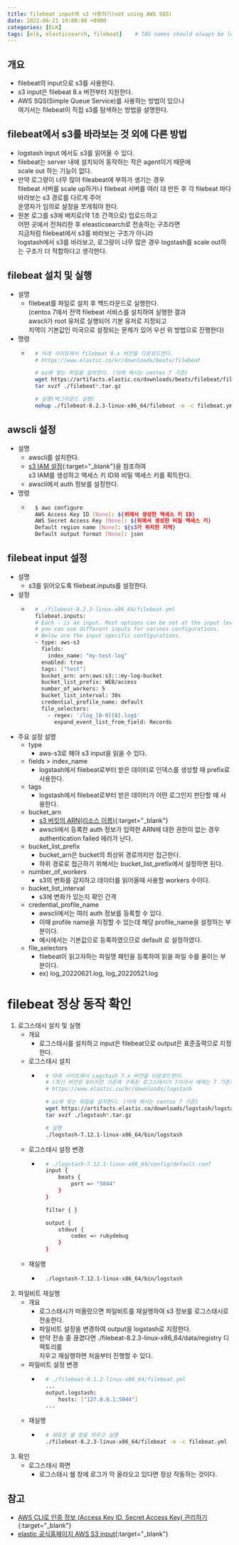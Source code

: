 ```yaml
---
title: filebeat input에 s3 사용하기(not using AWS SQS)
date: 2022-06-21 19:00:00 +0900
categories: [ELK]
tags: [elk, elasticsearch, filebeat]    # TAG names should always be lowercase
---
```

## 개요
- filebeat의 input으로 s3를 사용한다.
- s3 input은 filebeat 8.x 버전부터 지원한다.
- AWS SQS(Simple Queue Service)를 사용하는 방법이 있으나  
  여기서는 filebeat이 직접 s3를 탐색하는 방법을 설명한다. 

## filebeat에서 s3를 바라보는 것 외에 다른 방법
- logstash input 에서도 s3를 읽어올 수 있다.
- filebeat는 server 내에 설치되어 동작하는 작은 agent이기 때문에  
  scale out 하는 기능이 없다.
- 만약 로그량이 너무 많아 fileabeat에 부하가 생기는 경우  
  filebeat 서버를 scale up하거나 filebeat 서버를 여러 대 만든 후 
  각 filebeat 마다 바라보는 s3 경로를 다르게 주어  
  운영자가 임의로 설정을 쪼개줘야 한다.
- 원본 로그를 s3에 배치로(약 1초 간격으로) 업로드하고  
  어떤 곳에서 전처리한 후 eleasticsearch로 전송하는 구조라면  
  지금처럼 filebeat에서 s3를 바라보는 구조가 아니라  
  logstash에서 s3를 바라보고, 로그량이 너무 많은 경우 logstash를 scale out하는 구조가 더 적합하다고 생각한다.  

## filebeat 설치 및 실행
- 설명
    - filebeat를 파일로 설치 후 백드라운드로 실행한다.  
      (centos 7에서 전역 filebeat 서비스를 설치하여 실행한 결과  
       awscli가 root 유저로 실행되어 기본 유저로 지정되고   
       지역이 기본값인 미국으로 설정되는 문제가 있어 우선 위 방법으로 진행한다)
- 명령
    - ```bash
        # 아래 사이트에서 filebeat 8.x 버전을 다운로드한다.
        # https://www.elastic.co/kr/downloads/beats/filebeat

        # os에 맞는 파일을 설치한다. (아래 예시는 centos 7 기준)
        wget https://artifacts.elastic.co/downloads/beats/filebeat/filebeat-8.2.3-linux-x86_64.tar.gz
        tar xvzf ./filebeat*.tar.gz

        # 실행(백그라운드 실행)
        nohup ./filebeat-8.2.3-linux-x86_64/filebeat -e -c filebeat.yml &
        ```

## awscli 설정
- 설명
    - awscli를 설치한다.
    - [s3 IAM 설정](https://artiiicy.tistory.com/16){:target="_blank"}을 참조하여   
      s3 IAM를 생성하고 액세스 키 ID와 비밀 액세스 키를 획득한다.
    - awscli에서 auth 정보를 설정한다.
- 명령
    - ```bash
        $ aws configure
        AWS Access Key ID [None]: ${위에서 생성한 액세스 키 ID}
        AWS Secret Access Key [None]: ${위에서 생성한 비밀 액세스 키}
        Default region name [None]: ${s3가 위치한 지역}
        Default output format [None]: json
        ```

## filebeat input 설정
- 설명
    - s3를 읽어오도록 filebeat.inputs를 설정한다.
- 설정
    - ```bash  
        # ./filebeat-8.2.3-linux-x86_64/filebeat.yml  
        filebeat.inputs:  
        # Each - is an input. Most options can be set at the input level, so  
        # you can use different inputs for various configurations.  
        # Below are the input specific configurations.  
        - type: aws-s3  
          fields:  
            index_name: "my-test-log"  
          enabled: true  
          tags: ["test"]  
          bucket_arn: arn:aws:s3:::my-log-bucket  
          bucket_list_prefix: WEB/access  
          number_of_workers: 5  
          bucket_list_interval: 30s  
          credential_profile_name: default  
          file_selectors:  
            - regex: '/log_[0-9]{8}.log$'  
              expand_event_list_from_field: Records  
        ```  
- 주요 설정 설명
    - type
        - aws-s3로 해야 s3 input을 읽을 수 있다.
    - fields > index_name
        - logstash에서 filebeat로부터 받은 데이터로 인덱스를 생성할 때 prefix로 사용한다.
    - tags
        - logstash에서 filebeat로부터 받은 데이터가 어떤 로그인지 판단할 때 사용한다.
    - bucket_arn
        - [s3 버킷의 ARN(리소스 이름)](https://docs.aws.amazon.com/ko_kr/general/latest/gr/aws-arns-and-namespaces.html){:target="_blank"}
        - awscli에서 등록한 auth 정보가 입력한 ARN에 대한 권한이 없는 경우  
          authentication failed 에러가 난다.
    - bucket_list_prefix
        - bucket_arn은 bucket의 최상위 경로까지만 접근한다.
        - 하위 경로로 접근하기 위해서는 bucket_list_prefix에서 설정하면 된다.
    - number_of_workers
        - s3의 변화를 감지하고 데이터를 읽어올때 사용할 workers 수이다.
    - bucket_list_interval
        - s3에 변화가 있는지 확인 간격
    - credential_profile_name
        - awscli에서는 여러 auth 정보를 등록할 수 있다.
        - 이때 profile name을 지정할 수 있는데 해당 profile_name을 설정하는 부분이다.
        - 예시에서는 기본값으로 등록하였으므로 default 로 설정하였다.
    - file_selectors
        - filebeat이 읽고자하는 파일명 패턴을 등록하여 읽을 파일 수를 줄이는 부분이다.    
        - ex) log_20220621.log, log_20220521.log

# filebeat 정상 동작 확인
1. 로그스태시 설치 및 실행
    - 개요
        - 로그스태시를 설치하고 input은 filebeat으로 output은 표준출력으로 지정한다.
    - 로그스태시 설치
        - ```bash
            # 아래 사이트에서 Logstash 7.x 버전을 다운로드한다.
            # (최신 버전은 8이지만 기존에 구축된 로그스태시가 7이라서 예제는 7 기준으로 적는다)
            # https://www.elastic.co/kr/downloads/logstash

            # os에 맞는 파일을 설치한다. (아래 예시는 centos 7 기준)
            wget https://artifacts.elastic.co/downloads/logstash/logstash-7.12.1-linux-x86_64.tar.gz
            tar xvzf ./logstash*.tar.gz

            # 실행
            ./logstash-7.12.1-linux-x86_64/bin/logstash
            ```
    - 로그스태시 설정 변경
        - ```bash
            # ./logstash-7.12.1-linux-x86_64/config/default.conf
            input {
                beats {
                    port => "5044"
                }
            }

            filter { }

            output {
                stdout {
                    codec => rubydebug
                }
            }
            ```
    - 재실행
        - ```bash
            ./logstash-7.12.1-linux-x86_64/bin/logstash
            ```
2. 파일비트 재실행
    - 개요
        - 로그스태시가 떠올랐으면 파일비트를 재실행하여 s3 정보를 로그스태시로 전송한다.
        - 파일비트 설정을 변경하여 output을 logstash로 지정한다.
        - 만약 전송 중 끊겼다면 ./filebeat-8.2.3-linux-x86_64/data/registry 디렉토리를  
        지우고 재실행하면 처음부터 진행할 수 있다.
    - 파일비트 설정 변경
        - ```bash
            # ./filebeat-8.1.2-linux-x86_64/filebeat.yml
            ...
            output.logstash:
                hosts: ["127.0.0.1:5044"]
            ...
            ```
    - 재실행
        - ```bash
            # 새로운 쉘 창을 띄우고 실행
            ./filebeat-8.2.3-linux-x86_64/filebeat -e -c filebeat.yml
            ```
3. 확인
    - 로그스태시 화면
        - 로그스태시 쉘 창에 로그가 막 올라오고 있다면 정상 작동하는 것이다.

## 참고
- [AWS CLI로 인증 정보 (Access Key ID, Secret Access Key) 관리하기](https://www.daleseo.com/aws-cli-configure/){:target="_blank"}
- [elastic 공식홈페이지 AWS S3 input](https://www.elastic.co/guide/en/beats/filebeat/current/filebeat-input-aws-s3.html){:target="_blank"}
